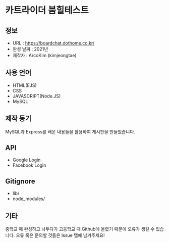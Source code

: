 # 카트라이더 붐힐테스트
## 정보
- URL : https://boardchat.dothome.co.kr/
- 완성 날짜 : 2021년
- 제작자 : ArcoKim (kimjeongtae)

## 사용 언어
- HTML(EJS)
- CSS
- JAVASCRIPT(Node.JS)
- MySQL

## 제작 동기
MySQL과 Express를 배운 내용들을 활용하여 게시판을 만들었습니다.

## API
- Google Login
- Facebook Login

## Gitignore
- lib/
- node_modules/

## 기타
중학교 때 완성하고 놔두다가 고등학교 때 Github에 올렸기 때문에 오류가 생길 수 있습니다. 오류 혹은 문의할 것들은 Issue 탭에 남겨주세요!
